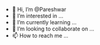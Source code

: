 - 👋 Hi, I’m @Pareshwar
- 👀 I’m interested in ...
- 🌱 I’m currently learning ...
- 💞️ I’m looking to collaborate on ...
- 📫 How to reach me ...

<!---
Pareshwar/Pareshwar is a ✨ special ✨ repository because its `README.md` (this file) appears on your GitHub profile.
You can click the Preview link to take a look at your changes.
--->
